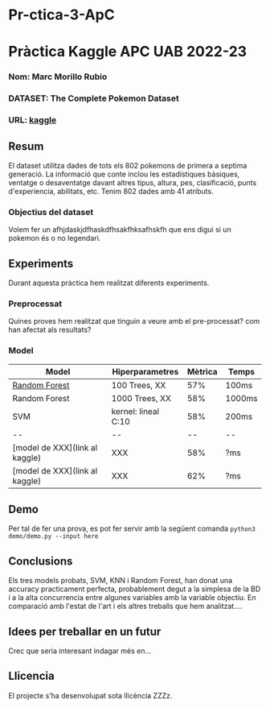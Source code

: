 # Pr-ctica-3-ApC
# Pràctica Kaggle APC UAB 2022-23
### Nom: Marc Morillo Rubio 
### DATASET: The Complete Pokemon Dataset
### URL: [kaggle](http://....)
## Resum
El dataset utilitza dades de tots els 802 pokemons de primera a septima generació. La informació que conte inclou les estadístiques bàsiques, ventatge o desaventatge davant altres tipus, altura, pes, clasificació, punts d'experiencia, abilitats, etc.
Tenim 802 dades amb 41 atributs.
### Objectius del dataset
Volem fer un afhjdaskjdfhaskdfhsakfhksafhskfh que ens digui si un pokemon és o no legendari.
## Experiments
Durant aquesta pràctica hem realitzat diferents experiments.
### Preprocessat
Quines proves hem realitzat que tinguin a veure amb el pre-processat? com han afectat als resultats?
### Model
| Model | Hiperparametres | Mètrica | Temps |
| -- | -- | -- | -- |
| [Random Forest](link) | 100 Trees, XX | 57% | 100ms |
| Random Forest | 1000 Trees, XX | 58% | 1000ms |
| SVM | kernel: lineal C:10 | 58% | 200ms |
| -- | -- | -- | -- |
| [model de XXX](link al kaggle) | XXX | 58% | ?ms |
| [model de XXX](link al kaggle) | XXX | 62% | ?ms |
## Demo
Per tal de fer una prova, es pot fer servir amb la següent comanda
``` python3 demo/demo.py --input here ```
## Conclusions
Els tres models probats, SVM, KNN i Random Forest, han donat una accuracy practicament perfecta, probablement degut a la simplesa de la BD i a la alta concurrencia entre algunes variables amb la variable objectiu.
En comparació amb l'estat de l'art i els altres treballs que hem analitzat....
## Idees per treballar en un futur
Crec que seria interesant indagar més en...
## Llicencia
El projecte s’ha desenvolupat sota llicència ZZZz.
